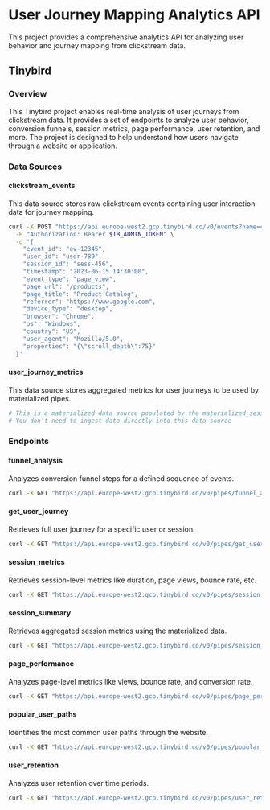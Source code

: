 # User Journey Mapping Analytics API

This project provides a comprehensive analytics API for analyzing user behavior and journey mapping from clickstream data.

## Tinybird

### Overview

This Tinybird project enables real-time analysis of user journeys from clickstream data. It provides a set of endpoints to analyze user behavior, conversion funnels, session metrics, page performance, user retention, and more. The project is designed to help understand how users navigate through a website or application.

### Data Sources

#### clickstream_events

This data source stores raw clickstream events containing user interaction data for journey mapping.

```bash
curl -X POST "https://api.europe-west2.gcp.tinybird.co/v0/events?name=clickstream_events" \
  -H "Authorization: Bearer $TB_ADMIN_TOKEN" \
  -d '{
    "event_id": "ev-12345",
    "user_id": "user-789",
    "session_id": "sess-456",
    "timestamp": "2023-06-15 14:30:00",
    "event_type": "page_view",
    "page_url": "/products",
    "page_title": "Product Catalog",
    "referrer": "https://www.google.com",
    "device_type": "desktop",
    "browser": "Chrome",
    "os": "Windows",
    "country": "US",
    "user_agent": "Mozilla/5.0",
    "properties": "{\"scroll_depth\":75}"
  }'
```

#### user_journey_metrics

This data source stores aggregated metrics for user journeys to be used by materialized pipes.

```bash
# This is a materialized data source populated by the materialized_session_metrics pipe
# You don't need to ingest data directly into this data source
```

### Endpoints

#### funnel_analysis

Analyzes conversion funnel steps for a defined sequence of events.

```bash
curl -X GET "https://api.europe-west2.gcp.tinybird.co/v0/pipes/funnel_analysis.json?token=$TB_ADMIN_TOKEN&step_1_event=page_view&step_2_event=add_to_cart&step_3_event=checkout&step_4_event=purchase&start_date=2023-01-01 00:00:00&end_date=2023-12-31 23:59:59"
```

#### get_user_journey

Retrieves full user journey for a specific user or session.

```bash
curl -X GET "https://api.europe-west2.gcp.tinybird.co/v0/pipes/get_user_journey.json?token=$TB_ADMIN_TOKEN&user_id=user-789&start_date=2023-01-01 00:00:00&end_date=2023-12-31 23:59:59"
```

#### session_metrics

Retrieves session-level metrics like duration, page views, bounce rate, etc.

```bash
curl -X GET "https://api.europe-west2.gcp.tinybird.co/v0/pipes/session_metrics.json?token=$TB_ADMIN_TOKEN&start_date=2023-01-01 00:00:00&end_date=2023-12-31 23:59:59&country=US&device_type=mobile"
```

#### session_summary

Retrieves aggregated session metrics using the materialized data.

```bash
curl -X GET "https://api.europe-west2.gcp.tinybird.co/v0/pipes/session_summary.json?token=$TB_ADMIN_TOKEN&start_date=2023-01-01&end_date=2023-12-31"
```

#### page_performance

Analyzes page-level metrics like views, bounce rate, and conversion rate.

```bash
curl -X GET "https://api.europe-west2.gcp.tinybird.co/v0/pipes/page_performance.json?token=$TB_ADMIN_TOKEN&start_date=2023-01-01 00:00:00&end_date=2023-12-31 23:59:59&limit=50"
```

#### popular_user_paths

Identifies the most common user paths through the website.

```bash
curl -X GET "https://api.europe-west2.gcp.tinybird.co/v0/pipes/popular_user_paths.json?token=$TB_ADMIN_TOKEN&start_date=2023-01-01 00:00:00&end_date=2023-12-31 23:59:59&min_path_length=2&max_path_length=5&limit=10"
```

#### user_retention

Analyzes user retention over time periods.

```bash
curl -X GET "https://api.europe-west2.gcp.tinybird.co/v0/pipes/user_retention.json?token=$TB_ADMIN_TOKEN&start_date=2023-01-01 00:00:00&end_date=2023-12-31 23:59:59"
```
